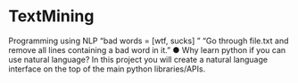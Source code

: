 # TextMining

Programming using NLP
“bad words = [wtf, sucks] ”
“Go through file.txt and remove all lines
containing a bad word in it.”
●
Why learn python if you can use natural
language? In this project you will create a
natural language interface on the top of the
main python libraries/APIs.
